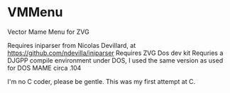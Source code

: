 # VMMenu
Vector Mame Menu for ZVG

Requires iniparser from Nicolas Devillard, at https://github.com/ndevilla/iniparser
Requires ZVG Dos dev kit
Requries a DJGPP compile environment under DOS, I used the same version as used for DOS MAME circa .104

I'm no C coder, please be gentle. This was my first attempt at C.

